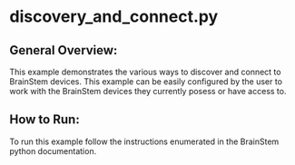 discovery_and_connect.py
========================

General Overview:
-----------------
This example demonstrates the various ways to discover and connect to BrainStem devices. This example can be easily configured by the user to work with the BrainStem devices they currently posess or have access to.

How to Run:
-----------
To run this example follow the instructions enumerated in the BrainStem python documentation.